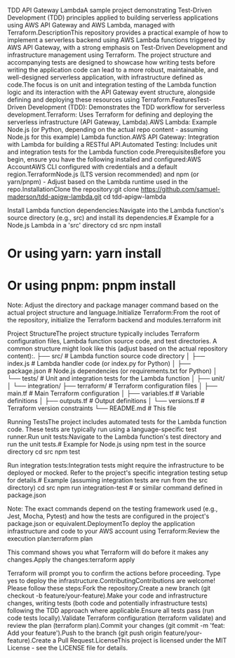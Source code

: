 TDD API Gateway LambdaA sample project demonstrating Test-Driven Development (TDD) principles applied to building serverless applications using AWS API Gateway and AWS Lambda, managed with Terraform.DescriptionThis repository provides a practical example of how to implement a serverless backend using AWS Lambda functions triggered by AWS API Gateway, with a strong emphasis on Test-Driven Development and infrastructure management using Terraform. The project structure and accompanying tests are designed to showcase how writing tests before writing the application code can lead to a more robust, maintainable, and well-designed serverless application, with infrastructure defined as code.The focus is on unit and integration testing of the Lambda function logic and its interaction with the API Gateway event structure, alongside defining and deploying these resources using Terraform.FeaturesTest-Driven Development (TDD): Demonstrates the TDD workflow for serverless development.Terraform: Uses Terraform for defining and deploying the serverless infrastructure (API Gateway, Lambda).AWS Lambda: Example Node.js (or Python, depending on the actual repo content - assuming Node.js for this example) Lambda function.AWS API Gateway: Integration with Lambda for building a RESTful API.Automated Testing: Includes unit and integration tests for the Lambda function code.PrerequisitesBefore you begin, ensure you have the following installed and configured:AWS AccountAWS CLI configured with credentials and a default region.TerraformNode.js (LTS version recommended) and npm (or yarn/pnpm) - Adjust based on the Lambda runtime used in the repo.InstallationClone the repository:git clone https://github.com/samuel-maderson/tdd-apigw-lambda.git
cd tdd-apigw-lambda

Install Lambda function dependencies:Navigate into the Lambda function's source directory (e.g., src) and install its dependencies.# Example for a Node.js Lambda in a 'src' directory
cd src
npm install
# Or using yarn: yarn install
# Or using pnpm: pnpm install

Note: Adjust the directory and package manager command based on the actual project structure and language.Initialize Terraform:From the root of the repository, initialize the Terraform backend and modules.terraform init

Project StructureThe project structure typically includes Terraform configuration files, Lambda function source code, and test directories. A common structure might look like this (adjust based on the actual repository content):.
├── src/                 # Lambda function source code directory
│   ├── index.js         # Lambda handler code (or index.py for Python)
│   ├── package.json     # Node.js dependencies (or requirements.txt for Python)
│   └── tests/           # Unit and integration tests for the Lambda function
│       ├── unit/
│       └── integration/
├── terraform/           # Terraform configuration files
│   ├── main.tf          # Main Terraform configuration
│   ├── variables.tf     # Variable definitions
│   ├── outputs.tf       # Output definitions
│   └── versions.tf      # Terraform version constraints
└── README.md            # This file

Running TestsThe project includes automated tests for the Lambda function code. These tests are typically run using a language-specific test runner.Run unit tests:Navigate to the Lambda function's test directory and run the unit tests.# Example for Node.js using npm test in the source directory
cd src
npm test

Run integration tests:Integration tests might require the infrastructure to be deployed or mocked. Refer to the project's specific integration testing setup for details.# Example (assuming integration tests are run from the src directory)
cd src
npm run integration-test # or similar command defined in package.json

Note: The exact commands depend on the testing framework used (e.g., Jest, Mocha, Pytest) and how the tests are configured in the project's package.json or equivalent.DeploymentTo deploy the application infrastructure and code to your AWS account using Terraform:Review the execution plan:terraform plan

This command shows you what Terraform will do before it makes any changes.Apply the changes:terraform apply

Terraform will prompt you to confirm the actions before proceeding. Type yes to deploy the infrastructure.ContributingContributions are welcome! Please follow these steps:Fork the repository.Create a new branch (git checkout -b feature/your-feature).Make your code and infrastructure changes, writing tests (both code and potentially infrastructure tests) following the TDD approach where applicable.Ensure all tests pass (run code tests locally).Validate Terraform configuration (terraform validate) and review the plan (terraform plan).Commit your changes (git commit -m 'feat: Add your feature').Push to the branch (git push origin feature/your-feature).Create a Pull Request.LicenseThis project is licensed under the MIT License - see the LICENSE file for details.